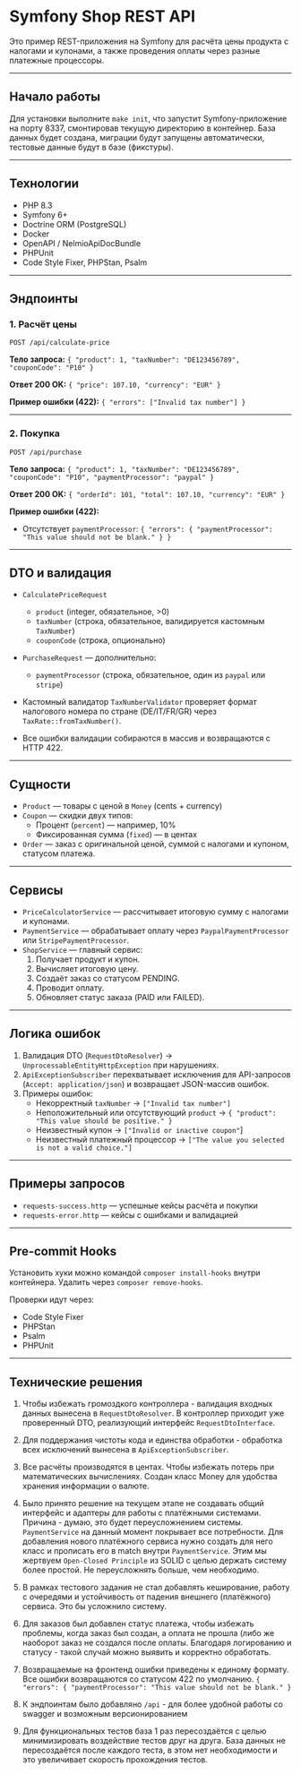 # Symfony Shop REST API

Это пример REST-приложения на Symfony для расчёта цены продукта с налогами и купонами, а также проведения оплаты через разные платежные процессоры.

---

## Начало работы

Для установки выполните `make init`, что запустит Symfony-приложение на порту 8337, смонтировав текущую директорию в контейнер.
База данных будет создана, миграции будут запущены автоматически, тестовые данные будут в базе (фикстуры).

---

## Технологии

- PHP 8.3
- Symfony 6+
- Doctrine ORM (PostgreSQL)
- Docker
- OpenAPI / NelmioApiDocBundle
- PHPUnit
- Code Style Fixer, PHPStan, Psalm

---

## Эндпоинты

### 1. Расчёт цены

`POST /api/calculate-price`

**Тело запроса:**
`{ "product": 1, "taxNumber": "DE123456789", "couponCode": "P10" }`

**Ответ 200 OK:**
`{ "price": 107.10, "currency": "EUR" }`

**Пример ошибки (422):**
`{ "errors": ["Invalid tax number"] }`

---

### 2. Покупка

`POST /api/purchase`

**Тело запроса:**
`{ "product": 1, "taxNumber": "DE123456789", "couponCode": "P10", "paymentProcessor": "paypal" }`

**Ответ 200 OK:**
`{ "orderId": 101, "total": 107.10, "currency": "EUR" }`

**Пример ошибки (422):**
- Отсутствует `paymentProcessor`: `{ "errors": { "paymentProcessor": "This value should not be blank." } }`

---

## DTO и валидация

- `CalculatePriceRequest`
    - `product` (integer, обязательное, >0)
    - `taxNumber` (строка, обязательное, валидируется кастомным `TaxNumber`)
    - `couponCode` (строка, опционально)

- `PurchaseRequest` — дополнительно:
    - `paymentProcessor` (строка, обязательное, один из `paypal` или `stripe`)

- Кастомный валидатор `TaxNumberValidator` проверяет формат налогового номера по стране (DE/IT/FR/GR) через `TaxRate::fromTaxNumber()`.
- Все ошибки валидации собираются в массив и возвращаются с HTTP 422.

---

## Сущности

- `Product` — товары с ценой в `Money` (cents + currency)
- `Coupon` — скидки двух типов:
    - Процент (`percent`) — например, 10%
    - Фиксированная сумма (`fixed`) — в центах
- `Order` — заказ с оригинальной ценой, суммой с налогами и купоном, статусом платежа.

---

## Сервисы

- `PriceCalculatorService` — рассчитывает итоговую сумму с налогами и купонами.
- `PaymentService` — обрабатывает оплату через `PaypalPaymentProcessor` или `StripePaymentProcessor`.
- `ShopService` — главный сервис:
    1. Получает продукт и купон.
    2. Вычисляет итоговую цену.
    3. Создаёт заказ со статусом PENDING.
    4. Проводит оплату.
    5. Обновляет статус заказа (PAID или FAILED).

---

## Логика ошибок

1. Валидация DTO (`RequestDtoResolver`) → `UnprocessableEntityHttpException` при нарушениях.
2. `ApiExceptionSubscriber` перехватывает исключения для API-запросов (`Accept: application/json`) и возвращает JSON-массив ошибок.
3. Примеры ошибок:
    - Некорректный `taxNumber` → `["Invalid tax number"]`
    - Неположительный или отсутствующий `product` → `{ "product": "This value should be positive." }`
    - Неизвестный купон → `["Invalid or inactive coupon"`]
    - Неизвестный платежный процессор → `["The value you selected is not a valid choice."]`

---

## Примеры запросов

- `requests-success.http` — успешные кейсы расчёта и покупки
- `requests-error.http` — кейсы с ошибками и валидацией

---

## Pre-commit Hooks

Установить хуки можно командой `composer install-hooks` внутри контейнера.
Удалить через `composer remove-hooks`.

Проверки идут через:
- Code Style Fixer
- PHPStan
- Psalm
- PHPUnit

---

## Технические решения

1. Чтобы избежать громоздкого контроллера - валидация входных данных вынесена в `RequestDtoResolver`.
В контроллер приходит уже проверенный DTO, реализующий интерфейс `RequestDtoInterface`.
2. Для поддержания чистоты кода и единства обработки - обработка всех исключений вынесена в `ApiExceptionSubscriber`.
3. Все расчёты производятся в центах. Чтобы избежать потерь при математических вычислениях.
Создан класс Money для удобства хранения информации о валюте.
4. Было принято решение на текущем этапе не создавать общий интерфейс и адаптеры для работы с платёжными системами.
Причина - думаю, это будет переусложнением системы.
`PaymentService` на данный момент покрывает все потребности.
Для добавления нового платёжного сервиса нужно создать для него класс и прописать его в match внутри `PaymentService`.
Этим мы жертвуем `Open-Closed Principle` из SOLID с целью держать систему более простой. Не переусложнять больше, чем необходимо.

5. В рамках тестового задания не стал добавлять кеширование, работу с очередями и устойчивость от падения внешнего (платёжного) сервиса.
Это бы усложнило систему.
6. Для заказов был добавлен статус платежа, чтобы избежать проблемы, когда заказ был создан, а оплата не прошла (либо же наоборот заказ не создался после оплаты.
Благодаря логированию и статусу - такой случай можно выявить и корректно обработать.
7. Возвращаемые на фронтенд ошибки приведены к единому формату. Все ошибки возвращаются со статусом 422 по умолчанию.
`{ "errors": { "paymentProcessor": "This value should not be blank." }`
8. К эндпоинтам было добавляно `/api` - для более удобной работы со swagger и возможным версионированием
9. Для функциональных тестов база 1 раз пересоздаётся с целью минимизировать воздействие тестов друг на друга.
База данных не пересоздаётся после каждого теста, в этом нет необходимости и это увеличивает скорость прохождения тестов.